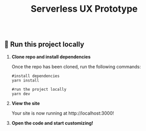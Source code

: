 <h1 align="center">
  Serverless UX Prototype
</h1>
<br><br>

## 🚀 Run this project locally

1.  **Clone repo and install dependencies**

    Once the repo has been cloned, run the following commands:
    
    ```shell
    #install dependencies
    yarn install
    ```

    ```shell
    #run the project locally
    yarn dev
    ```

2.  **View the site**

    Your site is now running at http://localhost:3000!

3.  **Open the code and start customizing!**
